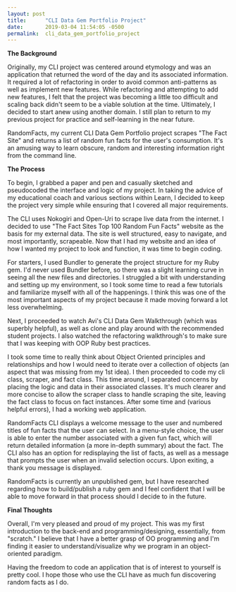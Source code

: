 ```yaml
---
layout: post
title:      "CLI Data Gem Portfolio Project"
date:       2019-03-04 11:54:05 -0500
permalink:  cli_data_gem_portfolio_project
---
```



**The Background**

Originally, my CLI project was centered around etymology and was an application that returned the word of the day and its associated information. It required a lot of refactoring in order to avoid common anti-patterns as well as implement new features. While refactoring and attempting to add new features, I felt that the project was becoming a little too difficult and scaling back didn't seem to be a viable solution at the time. Ultimately, I decided to start anew using another domain. I still plan to return to my previous project for practice and self-learning in the near future.

RandomFacts, my current CLI Data Gem Portfolio project scrapes "The Fact Site" and returns a list of random fun facts for the user's consumption. It's an amusing way to learn obscure, random and interesting information right from the command line.

**The Process**

To begin, I grabbed a paper and pen and casually sketched and pseudocoded the interface and logic of my project. In taking the advice of my educational coach and various sections within Learn, I decided to keep the project very simple while ensuring that I covered all major requirements. 

The CLI uses Nokogiri and Open-Uri to scrape live data from the internet. I decided to use "The Fact Sites Top 100 Random Fun Facts" website as the basis for my external data. The site is well structured, easy to navigate, and most importantly, scrapeable. Now that I had my website and an idea of how I wanted my project to look and function, it was time to begin coding. 

For starters, I used Bundler to generate the project structure for my Ruby gem. I'd never used Bundler before, so there was a slight learning curve in seeing all the new files and directories. I struggled a bit with understanding and setting up my environment, so I took some time to read a few tutorials and familiarize myself with all of the happenings. I think this was one of the most important aspects of my project because it made moving forward a lot less overwhelming. 

Next, I proceeded to watch Avi's CLI Data Gem Walkthrough (which was superbly helpful), as well as clone and play around with the recommended student projects.  I also watched the refactoring walkthrough's to make sure that I was keeping with OOP Ruby best practices. 

I took some time to really think about Object Oriented principles and relationships and how I would need to iterate over a collection of objects (an aspect that was missing from my 1st idea). I then proceeded to code my cli class, scraper, and fact class. This time around, I separated concerns by placing the logic and data in their associated classes. It's much clearer and more concise to allow the scraper class to handle scraping the site, leaving the fact class to focus on fact instances. After some time and (various helpful errors), I had a working web application.

RandomFacts CLI displays a welcome message to the user and numbered titles of fun facts that the user can select. In a menu-style choice, the user is able to enter the number associated with a given fun fact, which will return detailed information (a more in-depth summary) about the fact. The CLI also has an option for redisplaying the list of facts, as well as a message that prompts the user when an invalid selection occurs. Upon exiting, a thank you message is displayed.

RandomFacts is currently an unpublished gem, but I have researched regarding how to build/publish a ruby gem and I feel confident that I will be able to move forward in that process should I decide to in the future. 

**Final Thoughts**

Overall, I'm very pleased and proud of my project. This was my first introduction to the back-end and programming/designing, essentially, from "scratch." I believe that I have a better grasp of OO programming and I'm finding it easier to understand/visualize why we program in an object-oriented paradigm. 

Having the freedom to code an application that is of interest to yourself is pretty cool. I hope those who use the CLI have as much fun discovering random facts as I do. 

 









 









